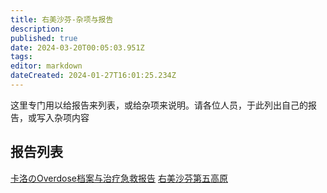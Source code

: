 ```yaml
---
title: 右美沙芬-杂项与报告
description: 
published: true
date: 2024-03-20T00:05:03.951Z
tags: 
editor: markdown
dateCreated: 2024-01-27T16:01:25.234Z
---
```


这里专门用以给报告来列表，或给杂项来说明。请各位人员，于此列出自己的报告，或写入杂项内容
## 报告列表
[卡洛のOverdose档案与治疗急救报告](/zh/卡洛的Overdose档案与治疗急救报告)
[右美沙芬第五高原](/zh/DXM-OAR-T5THP)